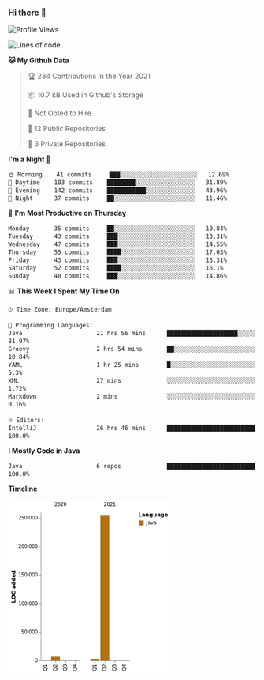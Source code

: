### Hi there 👋


<!--START_SECTION:waka-->
![Profile Views](http://img.shields.io/badge/Profile%20Views-0-blue)

![Lines of code](https://img.shields.io/badge/From%20Hello%20World%20I%27ve%20Written-264010%20lines%20of%20code-blue)

**🐱 My Github Data** 

> 🏆 234 Contributions in the Year 2021
 > 
> 📦 10.7 kB Used in Github's Storage 
 > 
> 🚫 Not Opted to Hire
 > 
> 📜 12 Public Repositories 
 > 
> 🔑 3 Private Repositories  
 > 
**I'm a Night 🦉** 

```text
🌞 Morning    41 commits     ███░░░░░░░░░░░░░░░░░░░░░░   12.69% 
🌆 Daytime    103 commits    ████████░░░░░░░░░░░░░░░░░   31.89% 
🌃 Evening    142 commits    ███████████░░░░░░░░░░░░░░   43.96% 
🌙 Night      37 commits     ██░░░░░░░░░░░░░░░░░░░░░░░   11.46%

```
📅 **I'm Most Productive on Thursday** 

```text
Monday       35 commits     ██░░░░░░░░░░░░░░░░░░░░░░░   10.84% 
Tuesday      43 commits     ███░░░░░░░░░░░░░░░░░░░░░░   13.31% 
Wednesday    47 commits     ███░░░░░░░░░░░░░░░░░░░░░░   14.55% 
Thursday     55 commits     ████░░░░░░░░░░░░░░░░░░░░░   17.03% 
Friday       43 commits     ███░░░░░░░░░░░░░░░░░░░░░░   13.31% 
Saturday     52 commits     ████░░░░░░░░░░░░░░░░░░░░░   16.1% 
Sunday       48 commits     ███░░░░░░░░░░░░░░░░░░░░░░   14.86%

```


📊 **This Week I Spent My Time On** 

```text
⌚︎ Time Zone: Europe/Amsterdam

💬 Programming Languages: 
Java                     21 hrs 56 mins      ████████████████████░░░░░   81.97% 
Groovy                   2 hrs 54 mins       ██░░░░░░░░░░░░░░░░░░░░░░░   10.84% 
YAML                     1 hr 25 mins        █░░░░░░░░░░░░░░░░░░░░░░░░   5.3% 
XML                      27 mins             ░░░░░░░░░░░░░░░░░░░░░░░░░   1.72% 
Markdown                 2 mins              ░░░░░░░░░░░░░░░░░░░░░░░░░   0.16%

🔥 Editors: 
IntelliJ                 26 hrs 46 mins      █████████████████████████   100.0%

```

**I Mostly Code in Java** 

```text
Java                     6 repos             █████████████████████████   100.0%

```


**Timeline**

![Chart not found](https://raw.githubusercontent.com/powercasgamer/powercasgamer/master/charts/bar_graph.png) 


<!--END_SECTION:waka-->
